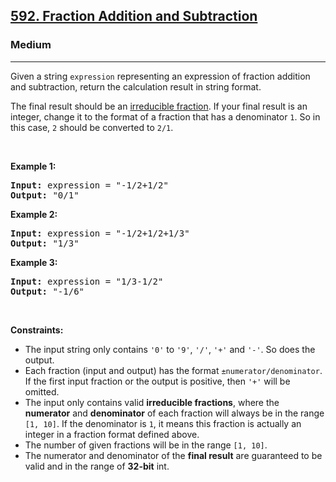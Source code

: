 <h2><a href="https://leetcode.com/problems/fraction-addition-and-subtraction/">592. Fraction Addition and Subtraction</a></h2><h3>Medium</h3><hr><div bis_skin_checked="1"><p>Given a string <code>expression</code> representing an expression of fraction addition and subtraction, return the calculation result in string format.</p>

<p>The final result should be an <a href="https://en.wikipedia.org/wiki/Irreducible_fraction" target="_blank">irreducible fraction</a>. If your final result is an integer, change it to the format of a fraction that has a denominator <code>1</code>. So in this case, <code>2</code> should be converted to <code>2/1</code>.</p>

<p>&nbsp;</p>
<p><strong class="example">Example 1:</strong></p>

<pre><strong>Input:</strong> expression = "-1/2+1/2"
<strong>Output:</strong> "0/1"
</pre>

<p><strong class="example">Example 2:</strong></p>

<pre><strong>Input:</strong> expression = "-1/2+1/2+1/3"
<strong>Output:</strong> "1/3"
</pre>

<p><strong class="example">Example 3:</strong></p>

<pre><strong>Input:</strong> expression = "1/3-1/2"
<strong>Output:</strong> "-1/6"
</pre>

<p>&nbsp;</p>
<p><strong>Constraints:</strong></p>

<ul>
	<li>The input string only contains <code>'0'</code> to <code>'9'</code>, <code>'/'</code>, <code>'+'</code> and <code>'-'</code>. So does the output.</li>
	<li>Each fraction (input and output) has the format <code>±numerator/denominator</code>. If the first input fraction or the output is positive, then <code>'+'</code> will be omitted.</li>
	<li>The input only contains valid <strong>irreducible fractions</strong>, where the <strong>numerator</strong> and <strong>denominator</strong> of each fraction will always be in the range <code>[1, 10]</code>. If the denominator is <code>1</code>, it means this fraction is actually an integer in a fraction format defined above.</li>
	<li>The number of given fractions will be in the range <code>[1, 10]</code>.</li>
	<li>The numerator and denominator of the <strong>final result</strong> are guaranteed to be valid and in the range of <strong>32-bit</strong> int.</li>
</ul>
</div>